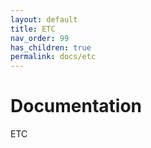 ```yaml
---
layout: default
title: ETC
nav_order: 99
has_children: true
permalink: docs/etc
---
```



# Documentation
ETC
